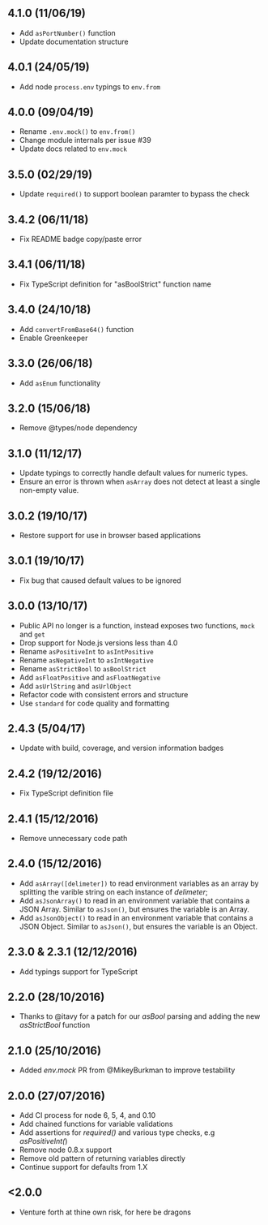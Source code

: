 ## 4.1.0 (11/06/19)
* Add `asPortNumber()` function
* Update documentation structure

## 4.0.1 (24/05/19)
* Add node `process.env` typings to `env.from`

## 4.0.0 (09/04/19)
* Rename `.env.mock()` to `env.from()`
* Change module internals per issue #39
* Update docs related to `env.mock`

## 3.5.0 (02/29/19)
* Update `required()` to support boolean paramter to bypass the check

## 3.4.2 (06/11/18)
* Fix README badge copy/paste error

## 3.4.1 (06/11/18)
* Fix TypeScript definition for "asBoolStrict" function name

## 3.4.0 (24/10/18)
* Add `convertFromBase64()` function
* Enable Greenkeeper

## 3.3.0 (26/06/18)
* Add `asEnum` functionality

## 3.2.0 (15/06/18)
* Remove @types/node dependency

## 3.1.0 (11/12/17)
* Update typings to correctly handle default values for numeric types.
* Ensure an error is thrown when `asArray` does not detect at least a single non-empty value.

## 3.0.2 (19/10/17)
* Restore support for use in browser based applications

## 3.0.1 (19/10/17)
* Fix bug that caused default values to be ignored

## 3.0.0 (13/10/17)
* Public API no longer is a function, instead exposes two functions, `mock` and `get`
* Drop support for Node.js versions less than 4.0
* Rename `asPositiveInt` to `asIntPositive`
* Rename `asNegativeInt` to `asIntNegative`
* Rename `asStrictBool` to `asBoolStrict`
* Add `asFloatPositive` and `asFloatNegative`
* Add `asUrlString` and `asUrlObject`
* Refactor code with consistent errors and structure
* Use `standard` for code quality and formatting

## 2.4.3 (5/04/17)
* Update with build, coverage, and version information badges

## 2.4.2 (19/12/2016)
* Fix TypeScript definition file

## 2.4.1 (15/12/2016)
* Remove unnecessary code path

## 2.4.0 (15/12/2016)
* Add `asArray([delimeter])` to read environment variables as an array by splitting
the varible string on each instance of _delimeter_;
* Add `asJsonArray()` to read in an environment variable that contains a JSON
Array. Similar to `asJson()`, but ensures the variable is an Array.
* Add `asJsonObject()` to read in an environment variable that contains a JSON
Object. Similar to `asJson()`, but ensures the variable is an Object.

## 2.3.0 & 2.3.1 (12/12/2016)
* Add typings support for TypeScript

## 2.2.0 (28/10/2016)
* Thanks to @itavy for a patch for our _asBool_ parsing and adding the new
_asStrictBool_ function

## 2.1.0 (25/10/2016)
* Added _env.mock_ PR from @MikeyBurkman to improve testability

## 2.0.0 (27/07/2016)
* Add CI process for node 6, 5, 4, and 0.10
* Add chained functions for variable validations
* Add assertions for _required()_ and various type checks, e.g _asPositiveInt(_)
* Remove node 0.8.x support
* Remove old pattern of returning variables directly
* Continue support for defaults from 1.X

## <2.0.0
* Venture forth at thine own risk, for here be dragons
